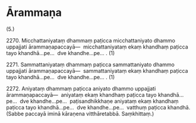 

# Ārammaṇa






(5.)

2270\. Micchattaniyataṃ dhammaṃ paṭicca micchattaniyato dhammo uppajjati ārammaṇapaccayā—  micchattaniyataṃ ekaṃ khandhaṃ paṭicca tayo khandhā…pe…  dve khandhe…pe… . (1)

2271\. Sammattaniyataṃ dhammaṃ paṭicca sammattaniyato dhammo uppajjati ārammaṇapaccayā—  sammattaniyataṃ ekaṃ khandhaṃ paṭicca tayo khandhā…pe…  dve khandhe…pe… . (1)

2272\. Aniyataṃ dhammaṃ paṭicca aniyato dhammo uppajjati ārammaṇapaccayā—  aniyataṃ ekaṃ khandhaṃ paṭicca tayo khandhā…pe…  dve khandhe…pe…  paṭisandhikkhaṇe aniyataṃ ekaṃ khandhaṃ paṭicca tayo khandhā…pe…  dve khandhe…pe…  vatthuṃ paṭicca khandhā. (Sabbe paccayā iminā kāraṇena vitthāretabbā. Saṃkhittaṃ.)



